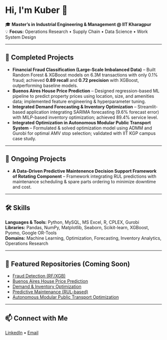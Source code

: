 # Hi, I'm Kuber 👋

🎓 **Master’s in Industrial Engineering & Management @ IIT Kharagpur**  
💡 **Focus:** Operations Research • Supply Chain • Data Science • Work System Design

---

## 🔭 Completed Projects
- **Financial Fraud Classification (Large-Scale Imbalanced Data)** – Built Random Forest & XGBoost models on 6.3M transactions with only 0.1% fraud; achieved **0.89 recall** and **0.72 precision** with XGBoost, outperforming baseline models.
- **Buenos Aires House Price Prediction** – Designed regression-based ML pipeline to predict property prices using location, size, and amenities data; implemented feature engineering & hyperparameter tuning.
- **Integrated Demand Forecasting & Inventory Optimization** – Streamlit-based application integrating SARIMA forecasting (9.6% forecast error) with MILP-based inventory optimization; achieved 89.4% service level.
- **Integrated Optimization in Autonomous Modular Public Transport System** – Formulated & solved optimization model using ADMM and Gurobi for optimal AMV stop selection; validated with IIT KGP campus case study.

---

## 🚧 Ongoing Projects
- **A Data-Driven Predictive Maintenence Decision Support Framework of Rotating Component** – Framework integrating RUL predictions with maintenance scheduling & spare parts ordering to minimize downtime and cost.

---

## 🛠 Skills
**Languages & Tools:** Python, MySQL, MS Excel, R, CPLEX, Gurobi  
**Libraries:** Pandas, NumPy, Matplotlib, Seaborn, Scikit-learn, XGBoost, Pyomo, Google OR-Tools  
**Domains:** Machine Learning, Optimization, Forecasting, Inventory Analytics, Operations Research

---

## 📂 Featured Repositories (Coming Soon)
- [Fraud Detection (RF/XGB)](#)
- [Buenos Aires House Price Prediction](#)
- [Demand & Inventory Optimization](#)
- [Predictive Maintenance (RUL-based)](#)
- [Autonomous Modular Public Transport Optimization](#)

---

## 📫 Connect with Me
[LinkedIn](https://www.linkedin.com/in/kuber-bisen-33863722b/) • [Email](mailto:Kuberbisen10@gmail.com) 
